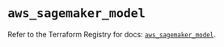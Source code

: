 # `aws_sagemaker_model`

Refer to the Terraform Registry for docs: [`aws_sagemaker_model`](https://registry.terraform.io/providers/hashicorp/aws/4.54.0/docs/resources/sagemaker_model).
